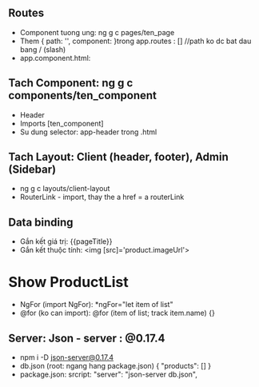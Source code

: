 ## Routes

- Component tuong ung: ng g c pages/ten_page
- Them { path: '', component: }trong app.routes : [] //path ko dc bat dau bang / (slash)
- app.component.html: <router-outlet></router-outlet>

## Tach Component: ng g c components/ten_component

- Header
- Imports [ten_component]
- Su dung selector: app-header trong .html

## Tach Layout: Client (header, footer), Admin (Sidebar)

- ng g c layouts/client-layout
- RouterLink - import, thay the a href = a routerLink

## Data binding

- Gắn kết giá trị: {{pageTitle}}
- Gắn kết thuộc tính: <img [src]='product.imageUrl'>

# Show ProductList

- NgFor (import NgFor): \*ngFor="let item of list"
- @for (ko can import): @for (item of list; track item.name) {}

## Server: Json - server : @0.17.4

- npm i -D json-server@0.17.4
- db.json (root: ngang hang package.json)
  {
  "products": []
  }
- package.json: srcript: "server": "json-server db.json",
